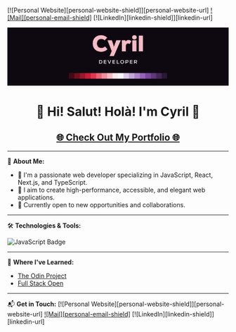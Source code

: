 <!-- PROJECT SHIELDS -->
[![Personal Website][personal-website-shield]][personal-website-url]
[![Mail][personal-email-shield]](mailto:cyrilo.dev@gmail.com)
[![LinkedIn][linkedin-shield]][linkedin-url]

<p align="center">
    <a href="https://cyrilo.dev/">
        <img src="./Cyril-GitHub-Banner.png" alt="Cyril Banner">
    </a>
</p>

<h1 align="center">👋 Hi! Salut! Holà! I'm Cyril 🚀</h1>
<h2 align="center">
  <a href="https://cyrilo.dev/">🌐 Check Out My Portfolio 🌐</a>
</h2>

---

📌 **About Me:**
- 🌱 I'm a passionate web developer specializing in JavaScript, React, Next.js, and TypeScript.
- 🎯 I aim to create high-performance, accessible, and elegant web applications.
- 💼 Currently open to new opportunities and collaborations.

---

🛠 **Technologies & Tools:**
<p align="left">
<img src="https://img.shields.io/badge/-JavaScript-F7DF1E?logo=JavaScript&logoColor=black" alt="JavaScript Badge">
<!-- ... other badges ... -->
</p>

---

📖 **Where I've Learned:**
- [The Odin Project](https://www.theodinproject.com/)
- [Full Stack Open](https://fullstackopen.com/en/)

---

📬 **Get in Touch:**
[![Personal Website][personal-website-shield]][personal-website-url]
[![Mail][personal-email-shield]](mailto:cyrilo.dev@gmail.com)
[![LinkedIn][linkedin-shield]][linkedin-url]

<!-- MARKDOWN LINKS & IMAGES -->
<!-- ... your existing links ... -->
